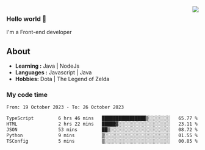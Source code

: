 <img align='right' src="https://github-readme-stats.vercel.app/api?username=jumodada&show_icons=true&theme=vue">

### Hello world 👋

I'm a Front-end developer 
    
## About
-  **Learning :** Java | NodeJs
-  **Languages :** Javascript | Java
-  **Hobbies:** Dota | The Legend of Zelda

### My code time

<!--START_SECTION:waka-->

```txt
From: 19 October 2023 - To: 26 October 2023

TypeScript         6 hrs 46 mins   ████████████████▒░░░░░░░░   65.77 %
HTML               2 hrs 22 mins   █████▓░░░░░░░░░░░░░░░░░░░   23.11 %
JSON               53 mins         ██▒░░░░░░░░░░░░░░░░░░░░░░   08.72 %
Python             9 mins          ▒░░░░░░░░░░░░░░░░░░░░░░░░   01.55 %
TSConfig           5 mins          ▒░░░░░░░░░░░░░░░░░░░░░░░░   00.85 %
```

<!--END_SECTION:waka-->
